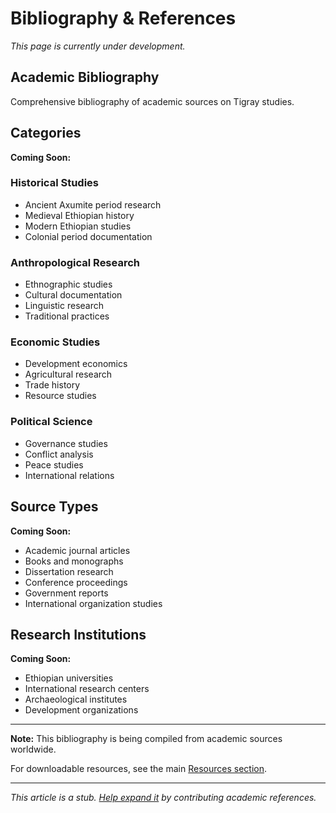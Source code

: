 # Bibliography & References

*This page is currently under development.*

## Academic Bibliography

Comprehensive bibliography of academic sources on Tigray studies.

## Categories

**Coming Soon:**

### Historical Studies

- Ancient Axumite period research
- Medieval Ethiopian history
- Modern Ethiopian studies
- Colonial period documentation

### Anthropological Research  

- Ethnographic studies
- Cultural documentation
- Linguistic research
- Traditional practices

### Economic Studies

- Development economics
- Agricultural research
- Trade history
- Resource studies

### Political Science

- Governance studies
- Conflict analysis
- Peace studies
- International relations

## Source Types

**Coming Soon:**

- Academic journal articles
- Books and monographs
- Dissertation research
- Conference proceedings
- Government reports
- International organization studies

## Research Institutions

**Coming Soon:**

- Ethiopian universities
- International research centers
- Archaeological institutes
- Development organizations

---

**Note:** This bibliography is being compiled from academic sources worldwide.

For downloadable resources, see the main [Resources section](../08-downloads.md).

---

*This article is a stub. [Help expand it](../contribute.md) by contributing academic references.*
